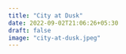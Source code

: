 ```yaml
---
title: "City at Dusk"
date: 2022-09-02T21:06:26+05:30
draft: false
image: "city-at-dusk.jpeg"
---
```

